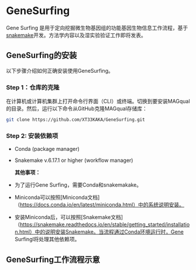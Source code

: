 # GeneSurfing

Gene Surfing 是用于定向挖掘微生物基因组的功能基因生物信息工作流程，基于<u>snakemake</u>开发。方法学内容以及湿实验验证工作即将发表。

## GeneSurfing的安装

以下步骤介绍如何正确安装使用GeneSurfing。

### Step 1：仓库的克隆

在计算机或计算机集群上打开命令行界面（CLI）或终端。切换到要安装MAGqual的目录。然后，运行以下命令从GitHub克隆MAGqual存储库：

```bash
git clone https://github.com/XT33KAKA/GeneSurfing.git
```

### Step 2:  安装依赖项

* Conda (package manager)

* Snakemake v.6.17.1 or higher (workflow manager)

  **其他事项：**

- 为了运行Gene Surfing，需要Conda和snakemakake。

- Miniconda可以按照[Miniconda文档]（https://docs.conda.io/en/latest/miniconda.html）中的系统说明安装。

- 安装Miniconda后，可以按照[Snakemake文档]（https://snakemake.readthedocs.io/en/stable/getting_started/installation.html）中的说明安装Snakemake。当流程通过Conda环境运行时，Gene Surfingl将处理其他依赖项。

## GeneSurfing工作流程示意
